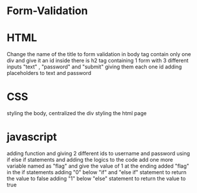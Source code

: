 # Form-Validation
# HTML 
Change the name of the title to form validation
in body tag contain only one div and give it an id
inside there is h2 tag
containing 1 form with 3  different inputs "text" , "password" and "submit"
giving them each one id
adding placeholders to text and password
# CSS
styling the body, centralized the div
styling the html page
# javascript
adding function and giving 2 different ids to username and password
using if else if statements and adding the logics to the code
add one more variable named as "flag" and give the value of 1
at the ending added "flag" in the if statements
adding "0" below "if" and "else if" statement to return the value to false
adding "1" below "else" statement to return the value to true


